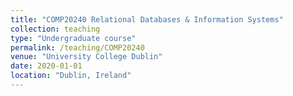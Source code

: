 ```yaml
---
title: "COMP20240 Relational Databases & Information Systems"
collection: teaching
type: "Undergraduate course"
permalink: /teaching/COMP20240
venue: "University College Dublin"
date: 2020-01-01
location: "Dublin, Ireland"
---
```

